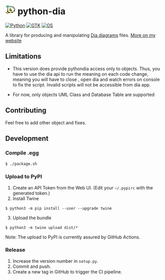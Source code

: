 # <img src="icons/DiaPython.png" alt="logo" width="32"> python-dia


[![Python](https://img.shields.io/badge/Python%20-any-blue)](https://www.python.org/)
[![GTK](https://img.shields.io/badge/Gtk%20-any-blue)](https://www.gtk.org/)
[![OS](https://img.shields.io/badge/os-Linux-orange.svg)](https://www.ubuntu.com/download/desktop)


A library for producing and manipulating
[Dia diagrams](http://dia-installer.de/) files.
[More on my website](https://sosie-js.github.io/python-dia/)

## Limitations

* This version does provide pythondia access only to objects. 
Thus, you have to use the dia api to run the meaning on each code change,
meaning you will have to close , open dia and watch errors on console to fix the 
script. Invalid scripts will not be accessible from dia app.

* For now, only objects UML Class and Database Table are supported

## Contributing

Feel free to add other object and fixes.

## Development

### Compile .egg

```shell
$ ./package.sh
```

### Upload to PyPI

1. Create an API Token from the Web UI. (Edit your `~/.pypirc` with the generated token.)
2. Install Twine
```shell
$ python3 -m pip install --user --upgrade twine
```
3. Upload the bundle
```shell
$ python3 -m twine upload dist/*
```

Note: The upload to PyPI is currently assured by GitHub Actions.


### Release

1. Increase the version number in `setup.py`.
2. Commit and push.
3. Create a new tag in GitHub to trigger the CI pipeline.

